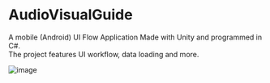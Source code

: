 # AudioVisualGuide
 A mobile (Android) UI Flow Application Made with Unity and programmed in C#.  
 The project features UI workflow, data loading and more.
 
![image](https://github.com/pzoghbi/AudioVisualGuide/assets/10575726/4998ed8b-b839-4b2c-9414-d870de809cda)

